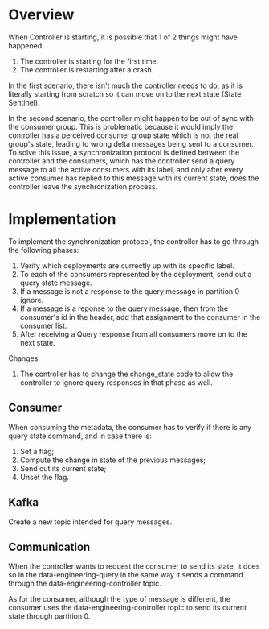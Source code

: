 # Overview

When Controller is starting, it is possible that 1 of 2 things might have happened. 

1. The controller is starting for the first time.
2. The controller is restarting after a crash.

In the first scenario, there isn't much the controller needs to do, as it is literally starting from scratch so it can move on to the next state (State Sentinel).

In the second scenario, the controller might happen to be out of sync with the consumer group. This is problematic because it would imply the controller has a perceived consumer group state which is not the real group's state, leading to wrong delta messages being sent to a consumer. To solve this issue, a synchronization protocol is defined between the controller and the consumers, which has the controller send a query message to all the active consumers with its label, and only after every active consumer has replied to this message with its current state, does the controller leave the synchronization process.

# Implementation

To implement the synchronization protocol, the controller has to go through the following phases: 
1. Verify which deployments are currectly up with its specific label.
2. To each of the consumers represented by the deployment, send out a query state message.
3. If a message is not a response to the query message in partition 0 ignore.
4. If a message is a reponse to the query message, then from the consumer's id in the header, add that assignment to the consumer in the consumer list.
5. After receiving a Query response from all consumers move on to the next state.

Changes: 
1. The controller has to change the change_state code to allow the controller to ignore query responses in that phase as well.

## Consumer

When consuming the metadata, the consumer has to verify if there is any query state command, and in case there is: 
1. Set a flag;
2. Compute the change in state of the previous messages; 
3. Send out its current state; 
4. Unset the flag.

## Kafka

Create a new topic intended for query messages.

## Communication

When the controller wants to request the consumer to send its state, it does so in the data-engineering-query in the same way it sends a command through the data-engineering-controller topic. 

As for the consumer, although the type of message is different, the consumer uses the data-engineering-controller topic to send its current state through partition 0.